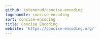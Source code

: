 ```yaml
---
github: kstenerud/concise-encoding
logohandle: concise-encoding
sort: concise-encoding
title: Concise Encoding
website: 'https://concise-encoding.org/'
---
```

